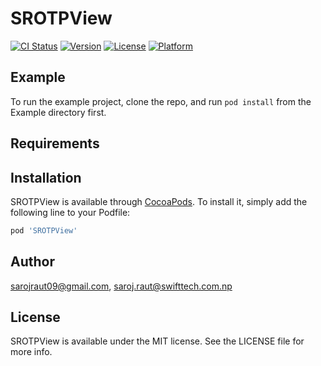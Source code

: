 # SROTPView

[![CI Status](https://img.shields.io/travis/sarojraut09@gmail.com/SROTPView.svg?style=flat)](https://travis-ci.org/sarojraut09@gmail.com/SROTPView)
[![Version](https://img.shields.io/cocoapods/v/SROTPView.svg?style=flat)](https://cocoapods.org/pods/SROTPView)
[![License](https://img.shields.io/cocoapods/l/SROTPView.svg?style=flat)](https://cocoapods.org/pods/SROTPView)
[![Platform](https://img.shields.io/cocoapods/p/SROTPView.svg?style=flat)](https://cocoapods.org/pods/SROTPView)

## Example

To run the example project, clone the repo, and run `pod install` from the Example directory first.

## Requirements

## Installation

SROTPView is available through [CocoaPods](https://cocoapods.org). To install
it, simply add the following line to your Podfile:

```ruby
pod 'SROTPView'
```

## Author

sarojraut09@gmail.com, saroj.raut@swifttech.com.np

## License

SROTPView is available under the MIT license. See the LICENSE file for more info.
